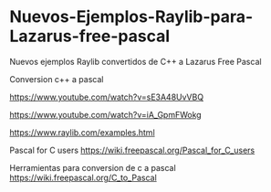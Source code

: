# Nuevos-Ejemplos-Raylib-para-Lazarus-free-pascal
Nuevos ejemplos Raylib convertidos de C++ a Lazarus Free Pascal


Conversion c++ a pascal

https://www.youtube.com/watch?v=sE3A48UvVBQ

https://www.youtube.com/watch?v=iA_GpmFWokg


https://www.raylib.com/examples.html

Pascal for C users
https://wiki.freepascal.org/Pascal_for_C_users

Herramientas para conversion de c a pascal
https://wiki.freepascal.org/C_to_Pascal





